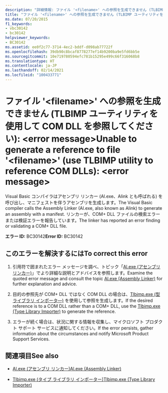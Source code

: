 ```yaml
---
description: "詳細情報: ファイル '<filename>' への参照を生成できません (TLBIMP ユーティリティを使用して COM DLL を参照してください): <error message>"
title: "ファイル '<filename>' への参照を生成できません (TLBIMP ユーティリティを使用して COM DLL を参照してください): <error message>"
ms.date: 07/20/2015
f1_keywords:
- vbc30142
- bc30142
helpviewer_keywords:
- BC30142
ms.assetid: ee0f2c77-3714-4ec2-bddf-d098ab77722f
ms.openlocfilehash: 39db90c8bcaf8778277ef14b9200ba9e5fd6bb5e
ms.sourcegitcommit: 10e719780594efc781b15295e499c66f316068b8
ms.translationtype: HT
ms.contentlocale: ja-JP
ms.lasthandoff: 02/14/2021
ms.locfileid: "100433771"
---
```

# <a name="unable-to-generate-a-reference-to-file-filename-use-tlbimp-utility-to-reference-com-dlls-error-message"></a><span data-ttu-id="86709-103">ファイル '\<filename>' への参照を生成できません (TLBIMP ユーティリティを使用して COM DLL を参照してください): \<error message></span><span class="sxs-lookup"><span data-stu-id="86709-103">Unable to generate a reference to file '\<filename>' (use TLBIMP utility to reference COM DLLs): \<error message></span></span>

<span data-ttu-id="86709-104">Visual Basic コンパイラはアセンブリ リンカー (Al.exe、Alink とも呼ばれる) を呼び出し、マニフェストを伴うアセンブリを生成します。</span><span class="sxs-lookup"><span data-stu-id="86709-104">The Visual Basic compiler calls the Assembly Linker (Al.exe, also known as Alink) to generate an assembly with a manifest.</span></span> <span data-ttu-id="86709-105">リンカーが、COM+ DLL ファイルの検索エラーまたは検証エラーを報告しています。</span><span class="sxs-lookup"><span data-stu-id="86709-105">The linker has reported an error finding or validating a COM+ DLL file.</span></span>  
  
 <span data-ttu-id="86709-106">**エラー ID:** BC30142</span><span class="sxs-lookup"><span data-stu-id="86709-106">**Error ID:** BC30142</span></span>  
  
## <a name="to-correct-this-error"></a><span data-ttu-id="86709-107">このエラーを解決するには</span><span class="sxs-lookup"><span data-stu-id="86709-107">To correct this error</span></span>  
  
1. <span data-ttu-id="86709-108">引用符で囲まれたエラー メッセージを調べ、トピック「[Al.exe (アセンブリ リンカー)](../../framework/tools/al-exe-assembly-linker.md)」でより詳細な説明とアドバイスを参照します。</span><span class="sxs-lookup"><span data-stu-id="86709-108">Examine the quoted error message and consult the topic  [Al.exe (Assembly Linker)](../../framework/tools/al-exe-assembly-linker.md) for further explanation and advice.</span></span>  
  
2. <span data-ttu-id="86709-109">目的の参照先が COM+ DLL ではなく COM DLL の場合は、[Tlbimp.exe (型ライブラリ インポータ―)](../../framework/tools/tlbimp-exe-type-library-importer.md) を使用して参照を生成します。</span><span class="sxs-lookup"><span data-stu-id="86709-109">If the desired reference is to a COM DLL rather than a COM+ DLL, use the [Tlbimp.exe (Type Library Importer)](../../framework/tools/tlbimp-exe-type-library-importer.md) to generate the reference.</span></span>  
  
3. <span data-ttu-id="86709-110">エラーが続く場合は、状況に関する情報を収集し、マイクロソフト プロダクト サポート サービスに通知してください。</span><span class="sxs-lookup"><span data-stu-id="86709-110">If the error persists, gather information about the circumstances and notify Microsoft Product Support Services.</span></span>  
  
## <a name="see-also"></a><span data-ttu-id="86709-111">関連項目</span><span class="sxs-lookup"><span data-stu-id="86709-111">See also</span></span>

- [<span data-ttu-id="86709-112">Al.exe (アセンブリ リンカー)</span><span class="sxs-lookup"><span data-stu-id="86709-112">Al.exe (Assembly Linker)</span></span>](../../framework/tools/al-exe-assembly-linker.md)

- [<span data-ttu-id="86709-113">Tlbimp.exe (タイプ ライブラリ インポーター)</span><span class="sxs-lookup"><span data-stu-id="86709-113">Tlbimp.exe (Type Library Importer)</span></span>](../../framework/tools/tlbimp-exe-type-library-importer.md)
